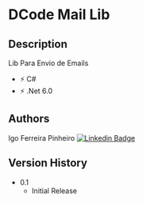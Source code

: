 # DCode Mail Lib

## Description

Lib Para Envio de Emails

- ⚡ C#
- ⚡ .Net 6.0

## Authors

Igo Ferreira Pinheiro
[![Linkedin Badge](https://img.shields.io/badge/-LinkedIn-blue?style=flat-square&logo=Linkedin&logoColor=white&link=https://www.linkedin.com/in/igo-pinheiro-36b26255/)](https://www.linkedin.com/in/igo-pinheiro-36b26255/)

## Version History

* 0.1
    * Initial Release
